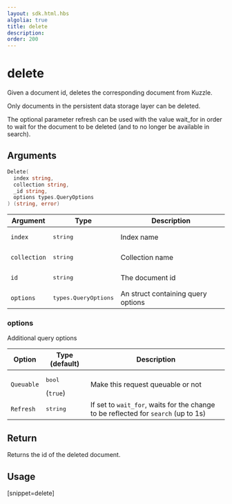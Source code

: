```yaml
---
layout: sdk.html.hbs
algolia: true
title: delete
description:
order: 200
---
```


# delete

Given a document id, deletes the corresponding document from Kuzzle.

Only documents in the persistent data storage layer can be deleted.

The optional parameter refresh can be used with the value wait_for in order to wait for the document to be deleted (and to no longer be available in search).

## Arguments

```go
Delete(
  index string, 
  collection string, 
  _id string, 
  options types.QueryOptions
) (string, error)
```

| Argument | Type | Description |
| --- | --- | --- |
| `index` | <pre>string</pre> | Index name |
| `collection` | <pre>string</pre> | Collection name |
| `id` | <pre>string</pre> | The document id |
| `options` | <pre>types.QueryOptions</pre> | An struct containing query options |

### options

Additional query options

| Option | Type (default) | Description |
| --- | --- | --- |
| `Queuable` | <pre>bool</pre>  (`true`) | Make this request queuable or not |
| `Refresh` | <pre>string</pre> | If set to `wait_for`, waits for the change to be reflected for `search` (up to 1s) |

## Return

Returns the id of the deleted document.

## Usage

[snippet=delete]

